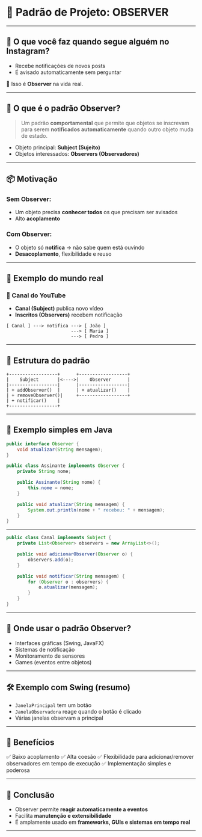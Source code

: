 # 👀 Padrão de Projeto: OBSERVER

---

## 🧠 O que você faz quando segue alguém no Instagram?

- Recebe notificações de novos posts
- É avisado automaticamente sem perguntar

🔁 Isso é **Observer** na vida real.

---

## 🎯 O que é o padrão Observer?

> Um padrão **comportamental** que permite que objetos se inscrevam para serem **notificados automaticamente** quando outro objeto muda de estado.

- Objeto principal: **Subject (Sujeito)**
- Objetos interessados: **Observers (Observadores)**

---

## 📦 Motivação

### Sem Observer:
- Um objeto precisa **conhecer todos** os que precisam ser avisados
- Alto **acoplamento**

### Com Observer:
- O objeto só **notifica** → não sabe quem está ouvindo
- **Desacoplamento**, flexibilidade e reuso

---

## 🔔 Exemplo do mundo real

### 🔔 Canal do YouTube

- **Canal (Subject)** publica novo vídeo
- **Inscritos (Observers)** recebem notificação

```text
[ Canal ] ---> notifica ---> [ João ]
                        ---> [ Maria ]
                        ---> [ Pedro ]
````

---

## 🧱 Estrutura do padrão

```text
+------------------+      +------------------+
|    Subject       |<---->|    Observer      |
|------------------|      |------------------|
| + addObserver()  |      | + atualizar()    |
| + removeObserver()|     +------------------+
| + notificar()    |
+------------------+
```

---

## 🧪 Exemplo simples em Java

```java
public interface Observer {
    void atualizar(String mensagem);
}

public class Assinante implements Observer {
    private String nome;

    public Assinante(String nome) {
        this.nome = nome;
    }

    public void atualizar(String mensagem) {
        System.out.println(nome + " recebeu: " + mensagem);
    }
}
```

---

```java
public class Canal implements Subject {
    private List<Observer> observers = new ArrayList<>();

    public void adicionarObserver(Observer o) {
        observers.add(o);
    }

    public void notificar(String mensagem) {
        for (Observer o : observers) {
            o.atualizar(mensagem);
        }
    }
}
```

---

## 🧠 Onde usar o padrão Observer?

* Interfaces gráficas (Swing, JavaFX)
* Sistemas de notificação
* Monitoramento de sensores
* Games (eventos entre objetos)

---

## 🛠️ Exemplo com Swing (resumo)

* `JanelaPrincipal` tem um botão
* `JanelaObservadora` reage quando o botão é clicado
* Várias janelas observam a principal

---

## 🧩 Benefícios

✅ Baixo acoplamento
✅ Alta coesão
✅ Flexibilidade para adicionar/remover observadores em tempo de execução
✅ Implementação simples e poderosa

---


## 🚀 Conclusão

* Observer permite **reagir automaticamente a eventos**
* Facilita **manutenção e extensibilidade**
* É amplamente usado em **frameworks, GUIs e sistemas em tempo real**

---


